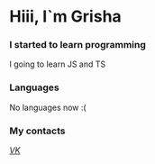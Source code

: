 <h1 aligng="center"> Hiii, I`m Grisha </h1>


### I started to learn programming
   I going to learn JS and TS

### Languages
   No languages now :(

### My contacts
[<i class="fa-brands fa-vk">VK</i>](https://vk.com/id731158952)
